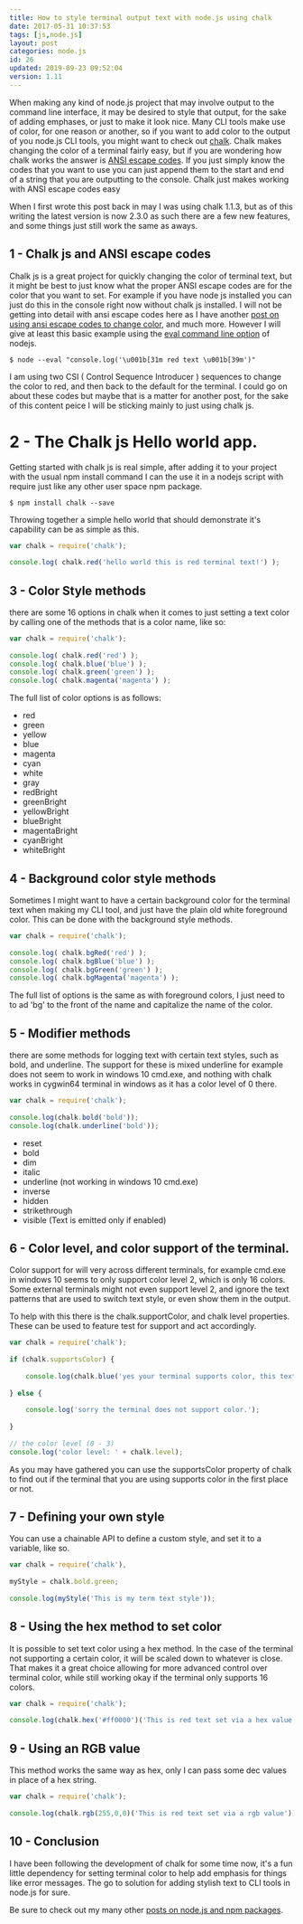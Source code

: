 ```yaml
---
title: How to style terminal output text with node.js using chalk
date: 2017-05-31 10:37:53
tags: [js,node.js]
layout: post
categories: node.js
id: 26
updated: 2019-09-23 09:52:04
version: 1.11
---
```


When making any kind of node.js project that may involve output to the command line interface, it may be desired to style that output, for the sake of adding emphases, or just to make it look nice. Many CLI tools make use of color, for one reason or another, so if you want to add color to the output of you node.js CLI tools, you might want to check out [chalk](https://www.npmjs.com/package/chalk). Chalk makes changing the color of a terminal fairly easy, but if you are wondering how chalk works the answer is [ANSI escape codes](https://en.wikipedia.org/wiki/ANSI_escape_code). If you just simply know the codes that you want to use you can just append them to the start and end of a string that you are outputting to the console. Chalk just makes working with ANSI escape codes easy

When I first wrote this post back in may I was using chalk 1.1.3, but as of this writing the latest version is now 2.3.0 as such there are a few new features, and some things just still work the same as aways.

<!-- more -->

## 1 - Chalk js and ANSI escape codes

Chalk js is a great project for quickly changing the color of terminal text, but it might be best to just know what the proper ANSI escape codes are for the color that you want to set. For example if you have node js installed you can just do this in the console right now without chalk js installed. I will not be getting into detail with ansi escape codes here as I have another [post on using ansi escape codes to change color](/2019/09/19/nodejs-ansi-escape-codes/), and much more. However I will give at least this basic example using the [eval command line option](/2019/09/11/nodejs-command-line/) of nodejs. 

```
$ node --eval "console.log('\u001b[31m red text \u001b[39m')" 
```

I am using two CSI \( Control Sequence Introducer \) sequences to change the color to red, and then back to the default for the terminal. I could go on about these codes but maybe that is a matter for another post, for the sake of this content peice I will be sticking mainly to just using chalk js.

# 2 - The Chalk js Hello world app.

Getting started with chalk js is real simple, after adding it to your project with the usual npm install command I can the use it in a nodejs script with require just like any other user space npm package.

```
$ npm install chalk --save
```

Throwing together a simple hello world that should demonstrate it's capability can be as simple as this.

```js
var chalk = require('chalk');
 
console.log( chalk.red('hello world this is red terminal text!') );
```

## 3 - Color Style methods

there are some 16 options in chalk when it comes to just setting a text color by calling one of the methods that is a color name, like so:

```js
var chalk = require('chalk');
 
console.log( chalk.red('red') );
console.log( chalk.blue('blue') );
console.log( chalk.green('green') );
console.log( chalk.magenta('magenta') );
```

The full list of color options is as follows:

* red
* green
* yellow
* blue
* magenta
* cyan
* white
* gray
* redBright
* greenBright
* yellowBright
* blueBright
* magentaBright
* cyanBright
* whiteBright

## 4 - Background color style methods

Sometimes I might want to have a certain background color for the terminal text when making my CLI tool, and just have the plain old white foreground color. This can be done with the background style methods.

```js
var chalk = require('chalk');
 
console.log( chalk.bgRed('red') );
console.log( chalk.bgBlue('blue') );
console.log( chalk.bgGreen('green') );
console.log( chalk.bgMagenta('magenta') );
```

The full list of options is the same as with foreground colors, I just need to to ad 'bg' to the front of the name and capitalize the name of the color.

## 5 - Modifier methods

there are some methods for logging text with certain text styles, such as bold, and underline. The support for these is mixed underline for example does not seem to work in windows 10 cmd.exe, and nothing with chalk works in cygwin64 terminal in windows as it has a color level of 0 there.


```js
var chalk = require('chalk');
 
console.log(chalk.bold('bold'));
console.log(chalk.underline('bold'));
```

* reset
* bold
* dim
* italic
* underline (not working in windows 10 cmd.exe)
* inverse
* hidden
* strikethrough
* visible (Text is emitted only if enabled)

## 6 - Color level, and color support of the terminal.

Color support for will very across different terminals, for example cmd.exe in windows 10 seems to only support color level 2, which is only 16 colors. Some external terminals might not even support level 2, and ignore the text patterns that are used to switch text style, or even show them in the output.

To help with this there is the chalk.supportColor, and chalk level properties. These can be used to feature test for support and act accordingly.

```js
var chalk = require('chalk');
 
if (chalk.supportsColor) {
 
    console.log(chalk.blue('yes your terminal supports color, this text should be blue.'));
 
} else {
 
    console.log('sorry the terminal does not support color.');
 
}
 
// the color level (0 - 3)
console.log('color level: ' + chalk.level);
```

As you may have gathered you can use the supportsColor property of chalk to find out if the terminal that you are using supports color in the first place or not.

## 7 - Defining your own style

You can use a chainable API to define a custom style, and set it to a variable, like so.

```js
var chalk = require('chalk'),
 
myStyle = chalk.bold.green;
 
console.log(myStyle('This is my term text style'));
```

## 8 - Using the hex method to set color

It is possible to set text color using a hex method. In the case of the terminal not supporting a certain color, it will be scaled down to whatever is close. That makes it a great choice allowing for more advanced control over terminal color, while still working okay if the terminal only supports 16 colors.

```js
var chalk = require('chalk');
 
console.log(chalk.hex('#ff0000')('This is red text set via a hex value'));
```

## 9 - Using an RGB value

This method works the same way as hex, only I can pass some dec values in place of a hex string.

```js
var chalk = require('chalk');
 
console.log(chalk.rgb(255,0,0)('This is red text set via a rgb value'));
```

## 10 - Conclusion

I have been following the development of chalk for some time now, it's a fun little dependency for setting terminal color to help add emphasis for things like error messages. The go to solution for adding stylish text to CLI tools in node.js for sure.

Be sure to check out my many other [posts on node.js and npm packages](/categories/node-js/).
